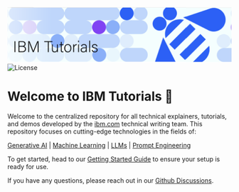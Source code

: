 ![IBM Tutorials Logo](assets/tutorialslogo.png)
![License](https://img.shields.io/badge/License-Apache_2.0-blue.svg)

# Welcome to IBM Tutorials :bee:

Welcome to the centralized repository for all technical explainers, tutorials, and demos developed by the [ibm.com](https://www.ibm.com/think) technical writing team. This repository focuses on cutting-edge technologies in the fields of:

[Generative AI](tutorials-list/#generative-ai) | [Machine Learning](https://www.ibm.com/think/topics/machine-learning) | [LLMs](https://www.ibm.com/granite) | [Prompt Engineering](tutorials-list/#prompt-engineering)


To get started, head to our [Getting Started Guide](getting-started.md) to ensure your setup is ready for use. 

If you have any questions, please reach out in our [Github Discussions](https://github.com/IBM/ibmdotcom-tutorials/discussions).